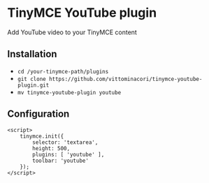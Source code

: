 # TinyMCE YouTube plugin
Add YouTube video to your TinyMCE content

## Installation

* `cd /your-tinymce-path/plugins`
* `git clone https://github.com/vittominacori/tinymce-youtube-plugin.git`
* `mv tinymce-youtube-plugin youtube`

## Configuration

```
<script>
    tinymce.init({
        selector: 'textarea',
        height: 500,
        plugins: [ 'youtube' ],
        toolbar: 'youtube'
    });
</script>
```